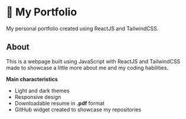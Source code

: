 
# 📁 My Portfolio

My personal portfolio created using ReactJS and TailwindCSS.


## About

This is a webpage built using JavaScript with ReactJS and TailwindCSS made to showcase a little more about me and my coding habilities.

**Main characteristics**
- Light and dark themes
- Responsive design
- Downloadable resume in **.pdf** format
- GitHub widget created to showcase my repositories


